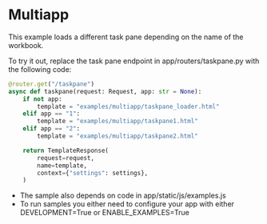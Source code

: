 # Multiapp

This example loads a different task pane depending on the name of the workbook.

To try it out, replace the task pane endpoint in app/routers/taskpane.py with the following code:

```python
@router.get("/taskpane")
async def taskpane(request: Request, app: str = None):
    if not app:
        template = "examples/multiapp/taskpane_loader.html"
    elif app == "1":
        template = "examples/multiapp/taskpane1.html"
    elif app == "2":
        template = "examples/multiapp/taskpane2.html"

    return TemplateResponse(
        request=request,
        name=template,
        context={"settings": settings},
    )
```

* The sample also depends on code in app/static/js/examples.js
* To run samples you either need to configure your app with either DEVELOPMENT=True or ENABLE_EXAMPLES=True
